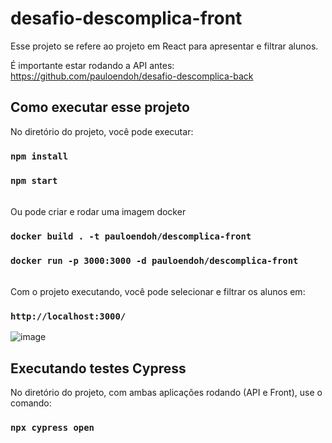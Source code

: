 # desafio-descomplica-front

Esse projeto se refere ao projeto em React para apresentar e filtrar alunos.

É importante estar rodando a API antes: https://github.com/pauloendoh/desafio-descomplica-back

## Como executar esse projeto

No diretório do projeto, você pode executar: 

### `npm install`
### `npm start`

<br>
Ou pode criar e rodar uma imagem docker 

### `docker build . -t pauloendoh/descomplica-front`
### `docker run -p 3000:3000 -d pauloendoh/descomplica-front`

<br>
Com o projeto executando, você pode selecionar e filtrar os alunos em: 

### `http://localhost:3000/`
![image](https://user-images.githubusercontent.com/17272651/120005444-363b4200-bfae-11eb-99a5-cc56580b6c57.png)

## Executando testes Cypress

No diretório do projeto, com ambas aplicações rodando (API e Front), use o comando:

### `npx cypress open`

